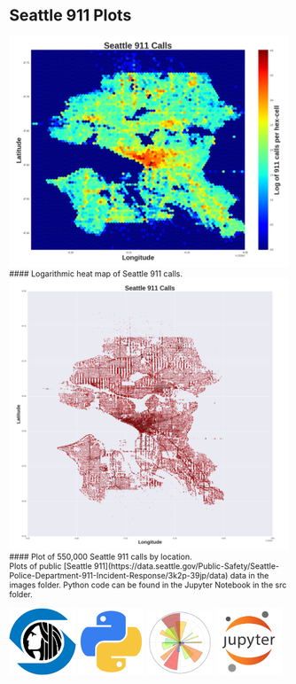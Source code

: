 # Seattle 911 Plots

<img src="images/seattle_911_hexlog.png" width="800">
#### Logarithmic heat map of Seattle 911 calls.
<br>
<img src="images/seattle_911a.png" width="800">
#### Plot of 550,000 Seattle 911 calls by location.
<br>
Plots of public [Seattle 911](https://data.seattle.gov/Public-Safety/Seattle-Police-Department-911-Incident-Response/3k2p-39jp/data) data in the images folder.  Python code can be found in the Jupyter Notebook in the src folder.
<br>
<br>
<img src="images/logos/seattle.png" width="120">
<img src="images/logos/python.png" width="120">
<img src="images/logos/matplotlib.png" width="120">
<img src="images/logos/jupyter.png" width="120">
